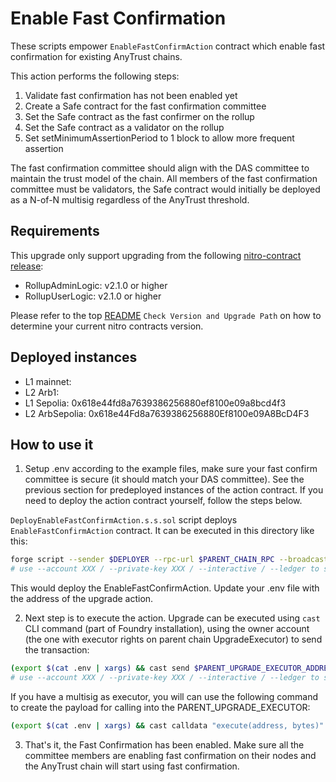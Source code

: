 # Enable Fast Confirmation
These scripts empower `EnableFastConfirmAction` contract which enable fast confirmation for existing AnyTrust chains.

This action performs the following steps:

1. Validate fast confirmation has not been enabled yet
1. Create a Safe contract for the fast confirmation committee
1. Set the Safe contract as the fast confirmer on the rollup
1. Set the Safe contract as a validator on the rollup
1. Set setMinimumAssertionPeriod to 1 block to allow more frequent assertion

The fast confirmation committee should align with the DAS committee to maintain the trust model of the chain. All members of the fast confirmation committee must be validators, the Safe contract would initially be deployed as a N-of-N multisig regardless of the AnyTrust threshold.

## Requirements

This upgrade only support upgrading from the following [nitro-contract release](https://github.com/OffchainLabs/nitro-contracts/releases):

- RollupAdminLogic: v2.1.0 or higher
- RollupUserLogic: v2.1.0 or higher

Please refer to the top [README](../../README.md) `Check Version and Upgrade Path` on how to determine your current nitro contracts version.

## Deployed instances

- L1 mainnet: 
- L2 Arb1: 
- L1 Sepolia: 0x618e44fd8a7639386256880ef8100e09a8bcd4f3
- L2 ArbSepolia: 0x618e44Fd8a7639386256880Ef8100e09A8BcD4F3

## How to use it
1. Setup .env according to the example files, make sure your fast confirm committee is secure (it should match your DAS committee). See the previous section for predeployed instances of the action contract. If you need to deploy the action contract yourself, follow the steps below.

`DeployEnableFastConfirmAction.s.s.sol` script deploys `EnableFastConfirmAction` contract. It can be executed in this directory like this:
```bash
forge script --sender $DEPLOYER --rpc-url $PARENT_CHAIN_RPC --broadcast --slow DeployEnableFastConfirmAction -vvv --verify
# use --account XXX / --private-key XXX / --interactive / --ledger to set the account to send the transaction from
```
This would deploy the EnableFastConfirmAction. Update your .env file with the address of the upgrade action.

2. Next step is to execute the action. Upgrade can be executed using `cast` CLI command (part of Foundry installation), using the owner account (the one with executor rights on parent chain UpgradeExecutor) to send the transaction:
```bash
(export $(cat .env | xargs) && cast send $PARENT_UPGRADE_EXECUTOR_ADDRESS "execute(address, bytes)" $UPGRADE_ACTION_ADDRESS $(cast calldata "perform(address, address[], uint256)" $ROLLUP \[$FAST_CONFIRM_COMMITTEE\] $SALT) --rpc-url $PARENT_CHAIN_RPC --account EXECUTOR)
# use --account XXX / --private-key XXX / --interactive / --ledger to set the account to send the transaction from
```

If you have a multisig as executor, you will can use the following command to create the payload for calling into the PARENT_UPGRADE_EXECUTOR:
```bash
(export $(cat .env | xargs) && cast calldata "execute(address, bytes)" $UPGRADE_ACTION_ADDRESS $(cast calldata "perform(address, address[], uint256)" $ROLLUP \[$FAST_CONFIRM_COMMITTEE\] $SALT))
```

3. That's it, the Fast Confirmation has been enabled. Make sure all the committee members are enabling fast confirmation on their nodes and the AnyTrust chain will start using fast confirmation.
